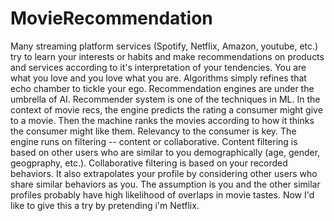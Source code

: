 # MovieRecommendation
Many streaming platform services (Spotify, Netflix, Amazon, youtube, etc.) try to learn your interests or habits and make recommendations on products and services according to it's interpretation of your tendencies.  You are what you love and you love what you are. Algorithms simply refines that echo chamber to tickle your ego. Recommendation engines are under the umbrella of AI. Recommender system is one of the techniques in ML.     In the context of movie recs, the engine predicts the rating a consumer might give to a movie.      Then the machine ranks the movies according to how it thinks the consumer might like them.     Relevancy to the consumer is key.      The engine runs on filtering -- content or collaborative.      Content filtering is based on other users who are similar to you demographically (age, gender, geogpraphy, etc.).      Collaborative filtering is based on your recorded behaviors.      It also extrapolates your profile by considering other users who share similar behaviors as you.     The assumption is you and the other similar profiles probably have high likelihood of overlaps in movie tastes.       Now I'd like to give this a try by pretending i'm Netflix.
